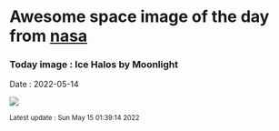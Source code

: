 
# Awesome space image of the day from [nasa](https://api.nasa.gov/)

### Today image : Ice Halos by Moonlight

Date : 2022-05-14


![](https://apod.nasa.gov/apod/image/2205/LunarHaloComplexLabels1024.jpg)

<small>Latest update : Sun May 15 01:39:14 2022</small>


